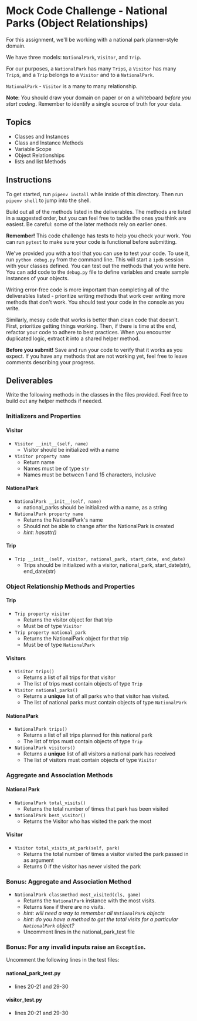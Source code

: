 # Mock Code Challenge - National Parks (Object Relationships)

For this assignment, we'll be working with a national park planner-style domain.

We have three models: `NationalPark`, `Visitor`, and `Trip`.

For our purposes, a `NationalPark` has many `Trip`s, a `Visitor` has many
`Trip`s, and a `Trip` belongs to a `Visitor` and to a `NationalPark`.

`NationalPark` - `Visitor` is a many to many relationship.

**Note**: You should draw your domain on paper or on a whiteboard _before you
start coding_. Remember to identify a single source of truth for your data.

## Topics

- Classes and Instances
- Class and Instance Methods
- Variable Scope
- Object Relationships
- lists and list Methods

## Instructions

To get started, run `pipenv install` while inside of this directory. Then run `pipenv shell` to jump into the shell.

Build out all of the methods listed in the deliverables. The methods are listed
in a suggested order, but you can feel free to tackle the ones you think are
easiest. Be careful: some of the later methods rely on earlier ones.

**Remember!** This code challenge has tests to help you check your work. You
can run `pytest` to make sure your code is functional before submitting.

We've provided you with a tool that you can use to test your code. To use it,
run `python debug.py` from the command line. This will start a `ipdb` session
with your classes defined. You can test out the methods that you write here. You
can add code to the `debug.py` file to define variables and create sample
instances of your objects.

Writing error-free code is more important than completing all of the
deliverables listed - prioritize writing methods that work over writing more
methods that don't work. You should test your code in the console as you write.

Similarly, messy code that works is better than clean code that doesn't. First,
prioritize getting things working. Then, if there is time at the end, refactor
your code to adhere to best practices. When you encounter duplicated logic,
extract it into a shared helper method.

**Before you submit!** Save and run your code to verify that it works as you
expect. If you have any methods that are not working yet, feel free to leave
comments describing your progress.

## Deliverables

Write the following methods in the classes in the files provided. Feel free to
build out any helper methods if needed.

### Initializers and Properties

#### Visitor

- `Visitor __init__(self, name)`
  - Visitor should be initialized with a name
- `Visitor property name`
  - Return name
  - Names must be of type `str`
  - Names must be between 1 and 15 characters, inclusive

#### NationalPark

- `NationalPark __init__(self, name)`
  - national_parks should be initialized with a name, as a string
- `NationalPark property name`
  - Returns the NationalPark's name
  - Should not be able to change after the NationalPark is created
  - _hint: hasattr()_

#### Trip

- `Trip __init__(self, visitor, national_park, start_date, end_date)`
  - Trips should be initialized with a visitor, national_park, start_date(str), end_date(str)

### Object Relationship Methods and Properties

#### Trip

- `Trip property visitor`
  - Returns the visitor object for that trip
  - Must be of type `Visitor`
- `Trip property national_park`
  - Returns the NationalPark object for that trip
  - Must be of type `NationalPark`

#### Visitors

- `Visitor trips()`
  - Returns a list of all trips for that visitor
  - The list of trips must contain objects of type `Trip`
- `Visitor national_parks()`
  - Returns a **unique** list of all parks who that visitor has visited.
  - The list of national parks must contain objects of type `NationalPark` 

#### NationalPark

- `NationalPark trips()`
  - Returns a list of all trips planned for this national park
  - The list of trips must contain objects of type `Trip`
- `NationalPark visitors()`
  - Returns a **unique** list of all visitors a national park has received
  - The list of visitors must contain objects of type `Visitor`

### Aggregate and Association Methods

#### National Park

- `NationalPark total_visits()`
  - Returns the total number of times that park has been visited
- `NationalPark best_visitor()`
  - Returns the Visitor who has visited the park the most

#### Visitor

- `Visitor total_visits_at_park(self, park)`
  - Returns the total number of times a visitor visited the park passed in as argument
  - Returns 0 if the visitor has never visited the park

### Bonus: Aggregate and Association Method

- `NationalPark classmethod most_visited(cls, game)`
  - Returns the `NationalPark` instance with the most visits.
  - Returns `None` if there are no visits.
  - _hint: will need a way to remember all `NationalPark` objects_
  - _hint: do you have a method to get the total visits for a
    particular `NationalPark` object?_
  - Uncomment lines in the national_park_test file
### Bonus: For any invalid inputs raise an `Exception`.

Uncomment the following lines in the test files:

#### national_park_test.py

- lines 20-21 and 29-30

#### visitor_test.py

- lines 20-21 and 29-30